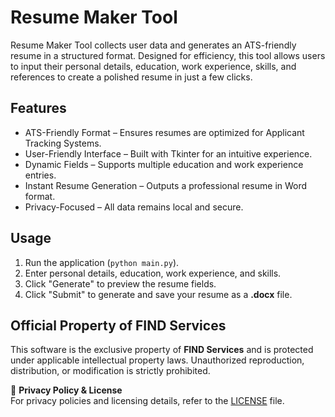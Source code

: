 # Resume Maker Tool
Resume Maker Tool collects user data and generates an ATS-friendly resume in a structured format. Designed for efficiency, this tool allows users to input their personal details, education, work experience, skills, and references to create a polished resume in just a few clicks.

## Features
- ATS-Friendly Format – Ensures resumes are optimized for Applicant Tracking Systems.  
- User-Friendly Interface – Built with Tkinter for an intuitive experience.  
- Dynamic Fields – Supports multiple education and work experience entries.  
- Instant Resume Generation – Outputs a professional resume in Word format.  
- Privacy-Focused – All data remains local and secure.  

## Usage
1. Run the application (`python main.py`).  
2. Enter personal details, education, work experience, and skills.  
3. Click "Generate" to preview the resume fields.  
4. Click "Submit" to generate and save your resume as a **.docx** file.  

## **Official Property of FIND Services**
This software is the exclusive property of **FIND Services** and is protected under applicable intellectual property laws. Unauthorized reproduction, distribution, or modification is strictly prohibited.  

📜 **Privacy Policy & License**  
For privacy policies and licensing details, refer to the [LICENSE](LICENSE) file.  
